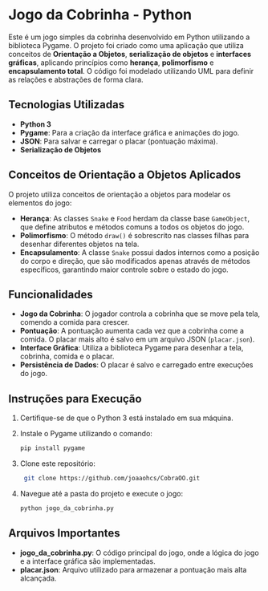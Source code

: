 # Jogo da Cobrinha - Python

Este é um jogo simples da cobrinha desenvolvido em Python utilizando a biblioteca Pygame. O projeto foi criado como uma aplicação que utiliza conceitos de **Orientação a Objetos**, **serialização de objetos** e **interfaces gráficas**, aplicando princípios como **herança**, **polimorfismo** e **encapsulamento total**. O código foi modelado utilizando UML para definir as relações e abstrações de forma clara.

## Tecnologias Utilizadas

- **Python 3**
- **Pygame**: Para a criação da interface gráfica e animações do jogo.
- **JSON**: Para salvar e carregar o placar (pontuação máxima).
- **Serialização de Objetos**

## Conceitos de Orientação a Objetos Aplicados

O projeto utiliza conceitos de orientação a objetos para modelar os elementos do jogo:

- **Herança**: As classes `Snake` e `Food` herdam da classe base `GameObject`, que define atributos e métodos comuns a todos os objetos do jogo.
- **Polimorfismo**: O método `draw()` é sobrescrito nas classes filhas para desenhar diferentes objetos na tela.
- **Encapsulamento**: A classe `Snake` possui dados internos como a posição do corpo e direção, que são modificados apenas através de métodos específicos, garantindo maior controle sobre o estado do jogo.

## Funcionalidades

- **Jogo da Cobrinha**: O jogador controla a cobrinha que se move pela tela, comendo a comida para crescer.
- **Pontuação**: A pontuação aumenta cada vez que a cobrinha come a comida. O placar mais alto é salvo em um arquivo JSON (`placar.json`).
- **Interface Gráfica**: Utiliza a biblioteca Pygame para desenhar a tela, cobrinha, comida e o placar.
- **Persistência de Dados**: O placar é salvo e carregado entre execuções do jogo.

## Instruções para Execução

1. Certifique-se de que o Python 3 está instalado em sua máquina.
2. Instale o Pygame utilizando o comando:

   ```bash
   pip install pygame
3. Clone este repositório:
   
   ```bash
    git clone https://github.com/joaaohcs/CobraOO.git

4. Navegue até a pasta do projeto e execute o jogo:
   ```bash
   python jogo_da_cobrinha.py

## Arquivos Importantes

- **jogo_da_cobrinha.py**: O código principal do jogo, onde a lógica do jogo e a interface gráfica são implementadas.
- **placar.json**: Arquivo utilizado para armazenar a pontuação mais alta alcançada.















